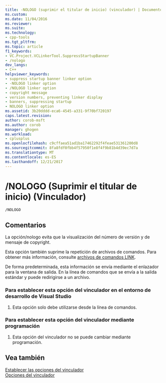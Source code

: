 ```yaml
---
title: -NOLOGO (suprimir el titular de inicio) (vinculador) | Documentos de Microsoft
ms.custom: 
ms.date: 11/04/2016
ms.reviewer: 
ms.suite: 
ms.technology:
- cpp-tools
ms.tgt_pltfrm: 
ms.topic: article
f1_keywords:
- VC.Project.VCLinkerTool.SuppressStartupBanner
- /nologo
dev_langs:
- C++
helpviewer_keywords:
- suppress startup banner linker option
- -NOLOGO linker option
- /NOLOGO linker option
- copyright message
- version numbers, preventing linker display
- banners, suppressing startup
- NOLOGO linker option
ms.assetid: 3b20dddd-eca6-4545-a331-9f70bf720197
caps.latest.revision: 
author: corob-msft
ms.author: corob
manager: ghogen
ms.workload:
- cplusplus
ms.openlocfilehash: c9cffaea51ad1ba17462292f4feae531361200d8
ms.sourcegitcommit: 8fa8fdf0fbb4f57950f1e8f4f9b81b4d39ec7d7a
ms.translationtype: MT
ms.contentlocale: es-ES
ms.lasthandoff: 12/21/2017
---
```

# <a name="nologo-suppress-startup-banner-linker"></a>/NOLOGO (Suprimir el titular de inicio) (Vinculador)
```  
/NOLOGO  
```  
  
## <a name="remarks"></a>Comentarios  
 La opción/nologo evita que la visualización del número de versión y de mensaje de copyright.  
  
 Esta opción también suprime la repetición de archivos de comandos. Para obtener más información, consulte [archivos de comandos LINK](../../build/reference/link-command-files.md).  
  
 De forma predeterminada, esta información se envía mediante el enlazador para la ventana de salida. En la línea de comandos que se envía a la salida estándar y puede redirigirse a un archivo.  
  
### <a name="to-set-this-linker-option-in-the-visual-studio-development-environment"></a>Para establecer esta opción del vinculador en el entorno de desarrollo de Visual Studio  
  
1.  Esta opción solo debe utilizarse desde la línea de comandos.  
  
### <a name="to-set-this-linker-option-programmatically"></a>Para establecer esta opción del vinculador mediante programación  
  
1.  Esta opción del vinculador no se puede cambiar mediante programación.  
  
## <a name="see-also"></a>Vea también  
 [Establecer las opciones del vinculador](../../build/reference/setting-linker-options.md)   
 [Opciones del vinculador](../../build/reference/linker-options.md)